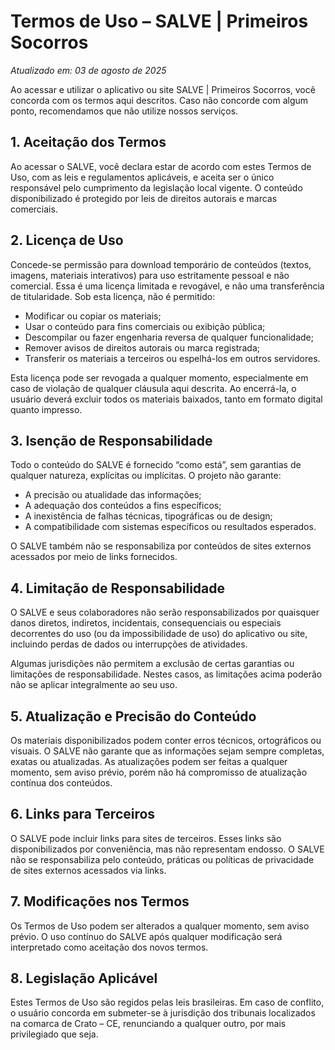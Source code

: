 # Termos de Uso – SALVE | Primeiros Socorros
_Atualizado em: 03 de agosto de 2025_

Ao acessar e utilizar o aplicativo ou site SALVE | Primeiros Socorros, você concorda com os termos aqui descritos. Caso não concorde com algum ponto, recomendamos que não utilize nossos serviços.

## 1. Aceitação dos Termos
Ao acessar o SALVE, você declara estar de acordo com estes Termos de Uso, com as leis e regulamentos aplicáveis, e aceita ser o único responsável pelo cumprimento da legislação local vigente. O conteúdo disponibilizado é protegido por leis de direitos autorais e marcas comerciais.

## 2. Licença de Uso
Concede-se permissão para download temporário de conteúdos (textos, imagens, materiais interativos) para uso estritamente pessoal e não comercial. Essa é uma licença limitada e revogável, e não uma transferência de titularidade. Sob esta licença, não é permitido:

- Modificar ou copiar os materiais;
- Usar o conteúdo para fins comerciais ou exibição pública;
- Descompilar ou fazer engenharia reversa de qualquer funcionalidade;
- Remover avisos de direitos autorais ou marca registrada;
- Transferir os materiais a terceiros ou espelhá-los em outros servidores.

Esta licença pode ser revogada a qualquer momento, especialmente em caso de violação de qualquer cláusula aqui descrita. Ao encerrá-la, o usuário deverá excluir todos os materiais baixados, tanto em formato digital quanto impresso.

## 3. Isenção de Responsabilidade

Todo o conteúdo do SALVE é fornecido “como está”, sem garantias de qualquer natureza, explícitas ou implícitas. O projeto não garante:

- A precisão ou atualidade das informações;
- A adequação dos conteúdos a fins específicos;
- A inexistência de falhas técnicas, tipográficas ou de design;
- A compatibilidade com sistemas específicos ou resultados esperados.

O SALVE também não se responsabiliza por conteúdos de sites externos acessados por meio de links fornecidos.

## 4. Limitação de Responsabilidade

O SALVE e seus colaboradores não serão responsabilizados por quaisquer danos diretos, indiretos, incidentais, consequenciais ou especiais decorrentes do uso (ou da impossibilidade de uso) do aplicativo ou site, incluindo perdas de dados ou interrupções de atividades.

Algumas jurisdições não permitem a exclusão de certas garantias ou limitações de responsabilidade. Nestes casos, as limitações acima poderão não se aplicar integralmente ao seu uso.

## 5. Atualização e Precisão do Conteúdo

Os materiais disponibilizados podem conter erros técnicos, ortográficos ou visuais. O SALVE não garante que as informações sejam sempre completas, exatas ou atualizadas. As atualizações podem ser feitas a qualquer momento, sem aviso prévio, porém não há compromisso de atualização contínua dos conteúdos.

## 6. Links para Terceiros

O SALVE pode incluir links para sites de terceiros. Esses links são disponibilizados por conveniência, mas não representam endosso. O SALVE não se responsabiliza pelo conteúdo, práticas ou políticas de privacidade de sites externos acessados via links.

## 7. Modificações nos Termos

Os Termos de Uso podem ser alterados a qualquer momento, sem aviso prévio. O uso contínuo do SALVE após qualquer modificação será interpretado como aceitação dos novos termos.

## 8. Legislação Aplicável

Estes Termos de Uso são regidos pelas leis brasileiras. Em caso de conflito, o usuário concorda em submeter-se à jurisdição dos tribunais localizados na comarca de Crato – CE, renunciando a qualquer outro, por mais privilegiado que seja.